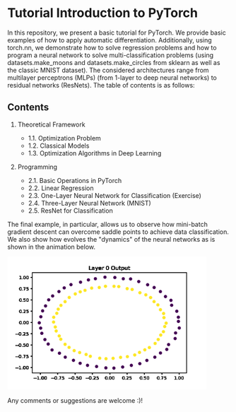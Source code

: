 # Tutorial Introduction to PyTorch

In this repository, we present a basic tutorial for PyTorch. We provide basic examples of how to apply automatic differentiation. Additionally, using torch.nn, we demonstrate how to solve regression problems and how to program a neural network to solve multi-classification problems (using datasets.make_moons and datasets.make_circles from sklearn as well as the classic MNIST dataset). The considered architectures range from multilayer perceptrons (MLPs) (from 1-layer to deep neural networks) to residual networks (ResNets). The table of contents is as follows:

## Contents

1. Theoretical Framework
    - 1.1. Optimization Problem
    - 1.2. Classical Models
    - 1.3. Optimization Algorithms in Deep Learning

2. Programming
    - 2.1. Basic Operations in PyTorch
    - 2.2. Linear Regression
    - 2.3. One-Layer Neural Network for Classification (Exercise)
    - 2.4. Three-Layer Neural Network (MNIST)
    - 2.5. ResNet for Classification

The final example, in particular, allows us to observe how mini-batch gradient descent can overcome saddle points to achieve data classification. We also show how evolves the "dynamics" of the neural networks as is shown in the animation below. 

<img src="https://github.com/Martinshs/tutorial_pytorch/blob/main/gifs/Simulation.gif" height = 300px >

Any comments or suggestions are welcome :)!
